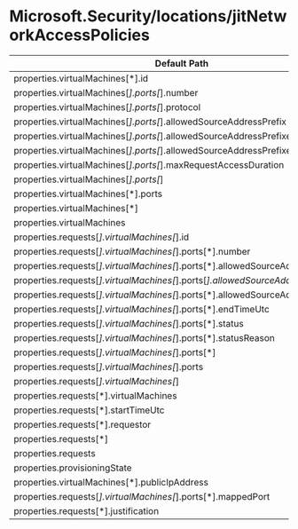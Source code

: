 # Microsoft.Security/locations/jitNetworkAccessPolicies

| Default Path | Alias |
|---|---|
| properties.virtualMachines[*].id | Microsoft.Security/locations/jitNetworkAccessPolicies/virtualMachines[*].id |
| properties.virtualMachines[*].ports[*].number | Microsoft.Security/locations/jitNetworkAccessPolicies/virtualMachines[*].ports[*].number |
| properties.virtualMachines[*].ports[*].protocol | Microsoft.Security/locations/jitNetworkAccessPolicies/virtualMachines[*].ports[*].protocol |
| properties.virtualMachines[*].ports[*].allowedSourceAddressPrefix | Microsoft.Security/locations/jitNetworkAccessPolicies/virtualMachines[*].ports[*].allowedSourceAddressPrefix |
| properties.virtualMachines[*].ports[*].allowedSourceAddressPrefixes[*] | Microsoft.Security/locations/jitNetworkAccessPolicies/virtualMachines[*].ports[*].allowedSourceAddressPrefixes[*] |
| properties.virtualMachines[*].ports[*].allowedSourceAddressPrefixes | Microsoft.Security/locations/jitNetworkAccessPolicies/virtualMachines[*].ports[*].allowedSourceAddressPrefixes |
| properties.virtualMachines[*].ports[*].maxRequestAccessDuration | Microsoft.Security/locations/jitNetworkAccessPolicies/virtualMachines[*].ports[*].maxRequestAccessDuration |
| properties.virtualMachines[*].ports[*] | Microsoft.Security/locations/jitNetworkAccessPolicies/virtualMachines[*].ports[*] |
| properties.virtualMachines[*].ports | Microsoft.Security/locations/jitNetworkAccessPolicies/virtualMachines[*].ports |
| properties.virtualMachines[*] | Microsoft.Security/locations/jitNetworkAccessPolicies/virtualMachines[*] |
| properties.virtualMachines | Microsoft.Security/locations/jitNetworkAccessPolicies/virtualMachines |
| properties.requests[*].virtualMachines[*].id | Microsoft.Security/locations/jitNetworkAccessPolicies/requests[*].virtualMachines[*].id |
| properties.requests[*].virtualMachines[*].ports[*].number | Microsoft.Security/locations/jitNetworkAccessPolicies/requests[*].virtualMachines[*].ports[*].number |
| properties.requests[*].virtualMachines[*].ports[*].allowedSourceAddressPrefix | Microsoft.Security/locations/jitNetworkAccessPolicies/requests[*].virtualMachines[*].ports[*].allowedSourceAddressPrefix |
| properties.requests[*].virtualMachines[*].ports[*].allowedSourceAddressPrefixes[*] | Microsoft.Security/locations/jitNetworkAccessPolicies/requests[*].virtualMachines[*].ports[*].allowedSourceAddressPrefixes[*] |
| properties.requests[*].virtualMachines[*].ports[*].allowedSourceAddressPrefixes | Microsoft.Security/locations/jitNetworkAccessPolicies/requests[*].virtualMachines[*].ports[*].allowedSourceAddressPrefixes |
| properties.requests[*].virtualMachines[*].ports[*].endTimeUtc | Microsoft.Security/locations/jitNetworkAccessPolicies/requests[*].virtualMachines[*].ports[*].endTimeUtc |
| properties.requests[*].virtualMachines[*].ports[*].status | Microsoft.Security/locations/jitNetworkAccessPolicies/requests[*].virtualMachines[*].ports[*].status |
| properties.requests[*].virtualMachines[*].ports[*].statusReason | Microsoft.Security/locations/jitNetworkAccessPolicies/requests[*].virtualMachines[*].ports[*].statusReason |
| properties.requests[*].virtualMachines[*].ports[*] | Microsoft.Security/locations/jitNetworkAccessPolicies/requests[*].virtualMachines[*].ports[*] |
| properties.requests[*].virtualMachines[*].ports | Microsoft.Security/locations/jitNetworkAccessPolicies/requests[*].virtualMachines[*].ports |
| properties.requests[*].virtualMachines[*] | Microsoft.Security/locations/jitNetworkAccessPolicies/requests[*].virtualMachines[*] |
| properties.requests[*].virtualMachines | Microsoft.Security/locations/jitNetworkAccessPolicies/requests[*].virtualMachines |
| properties.requests[*].startTimeUtc | Microsoft.Security/locations/jitNetworkAccessPolicies/requests[*].startTimeUtc |
| properties.requests[*].requestor | Microsoft.Security/locations/jitNetworkAccessPolicies/requests[*].requestor |
| properties.requests[*] | Microsoft.Security/locations/jitNetworkAccessPolicies/requests[*] |
| properties.requests | Microsoft.Security/locations/jitNetworkAccessPolicies/requests |
| properties.provisioningState | Microsoft.Security/locations/jitNetworkAccessPolicies/provisioningState |
| properties.virtualMachines[*].publicIpAddress | Microsoft.Security/locations/jitNetworkAccessPolicies/virtualMachines[*].publicIpAddress |
| properties.requests[*].virtualMachines[*].ports[*].mappedPort | Microsoft.Security/locations/jitNetworkAccessPolicies/requests[*].virtualMachines[*].ports[*].mappedPort |
| properties.requests[*].justification | Microsoft.Security/locations/jitNetworkAccessPolicies/requests[*].justification |


